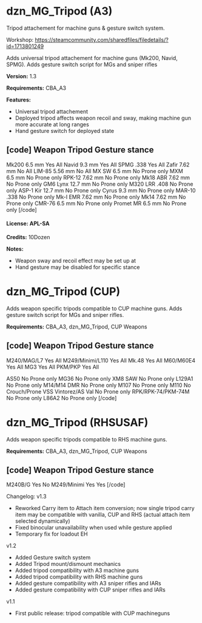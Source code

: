 ﻿# dzn_MG_Tripod (A3)
Tripod attachement for machine guns & gesture switch system.

Workshop: https://steamcommunity.com/sharedfiles/filedetails/?id=1713801249

Adds universal tripod attachement for machine guns (Mk200, Navid, SPMG).
Adds gesture switch script for MGs and sniper rifles

**Version:** 1.3

**Requirements:** CBA_A3

**Features:**
- Universal tripod attachement 
- Deployed tripod affects weapon recoil and sway, making machine gun more accurate at long ranges
- Hand gesture switch for deployed state

[code]
Weapon				Tripod		Gesture stance
-----------------------------------------------
Mk200 6.5 mm		Yes			All
Navid 9.3 mm		Yes			All
SPMG .338			Yes			All
Zafir 7.62 mm		No			All
LIM-85 5.56 mm		No			All
MX SW 6.5 mm		No			Prone only
MXM 6.5 mm			No			Prone only
RPK-12 7.62 mm		No			Prone only
Mk18 ABR 7.62 mm	No			Prone only 
GM6 Lynx 12.7 mm	No			Prone only 
M320 LRR .408		No			Prone only 
ASP-1 Kir 12.7 mm	No			Prone only 
Cyrus 9.3 mm		No			Prone only 
MAR-10 .338			No			Prone only 
Mk-I EMR 7.62 mm	No			Prone only 
Mk14 7.62 mm		No			Prone only 
CMR-76 6.5 mm		No			Prone only 
Promet MR 6.5 mm	No			Prone only 
[/code]

#### License: APL-SA

**Credits:** 10Dozen

**Notes:**

- Weapon sway and recoil effect may be set up at
- Hand gesture may be disabled for specific stance


# dzn_MG_Tripod (CUP)

Adds weapon specific tripods compatible to CUP machine guns.
Adds gesture switch script for MGs and sniper rifles.

**Requirements:** CBA_A3, dzn_MG_Tripod, CUP Weapons

[code]
Weapon				Tripod		Gesture stance
-----------------------------------------------
M240/MAG/L7			Yes			All
M249/Minimi/L110	Yes			All
Mk.48				Yes			All
M60/M60E4			Yes			All
MG3					Yes			All
PKM/PKP				Yes			All

AS50				No			Prone only
MG36				No			Prone only
XM8 SAW				No			Prone only
L129A1				No			Prone only
M14/M14 DMR			No			Prone only
M107				No			Prone only
M110				No			Crouch/Prone
VSS Vintorez/AS Val	No			Prone only
RPK/RPK-74/PKM-74M	No			Prone only
L86A2               No          Prone only
[/code]


# dzn_MG_Tripod (RHSUSAF)

Adds weapon specific tripods compatible to RHS machine guns.

**Requirements:** CBA_A3, dzn_MG_Tripod, CUP Weapons

[code]
Weapon				Tripod		Gesture stance
-----------------------------------------------
M240B/G				Yes			No
M249/Minimi			Yes			Yes
[/code]

Changelog:
v1.3
- Reworked Carry item to Attach item conversion; now single tripod carry item may be compatible with vanilla, CUP and RHS (actual attach item selected dynamically)
- Fixed binocular unavailability when used while gesture applied
- Temporary fix for loadout EH

v1.2
- Added Gesture switch system
- Added Tripod mount/dismount mechanics
- Added tripod compatibility with A3 machine guns
- Added tripod compatibility with RHS machine guns
- Added gesture compatibility with A3 sniper rifles and IARs
- Added gesture compatibility with CUP sniper rifles and IARs

v1.1
- First public release: tripod compatible with CUP machineguns
